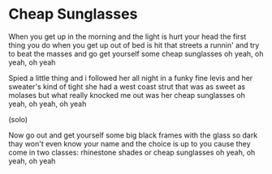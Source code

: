 # Cheap Sunglasses

When you get up in the morning and the light is hurt your head
the first thing you do when you get up out of bed
is hit that streets a runnin' and try to beat the masses
and go get yourself some cheap sunglasses
oh yeah, oh yeah, oh yeah  

Spied a little thing and i followed her all night
in a funky fine levis and her sweater's kind of tight
she had a west coast strut that was as sweet as molases
but what really knocked me out was her cheap sunglasses
oh yeah, oh yeah, oh yeah  

(solo)  

Now go out and get yourself some big black frames
with the glass so dark thay won't even know your name
and the choice is up to you cause they come in two classes:
rhinestone shades or cheap sunglasses
oh yeah, oh yeah, oh yeah  